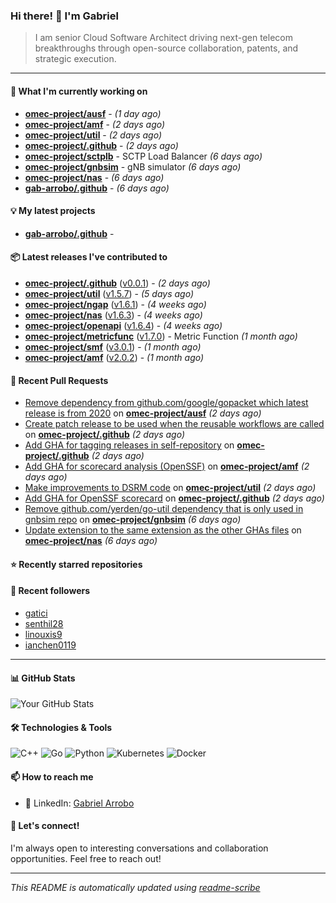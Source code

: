 ### Hi there! 👋 I'm Gabriel

> I am senior Cloud Software Architect driving next-gen telecom breakthroughs
through open-source collaboration, patents, and strategic execution.

---

#### 🚀 What I'm currently working on

- **[omec-project/ausf](https://github.com/omec-project/ausf)** -  *(1 day ago)*
- **[omec-project/amf](https://github.com/omec-project/amf)** -  *(2 days ago)*
- **[omec-project/util](https://github.com/omec-project/util)** -  *(2 days ago)*
- **[omec-project/.github](https://github.com/omec-project/.github)** -  *(2 days ago)*
- **[omec-project/sctplb](https://github.com/omec-project/sctplb)** - SCTP Load Balancer *(6 days ago)*
- **[omec-project/gnbsim](https://github.com/omec-project/gnbsim)** - gNB simulator *(6 days ago)*
- **[omec-project/nas](https://github.com/omec-project/nas)** -  *(6 days ago)*
- **[gab-arrobo/.github](https://github.com/gab-arrobo/.github)** -  *(6 days ago)*

#### 💡 My latest projects

- **[gab-arrobo/.github](https://github.com/gab-arrobo/.github)** - 

#### 📦 Latest releases I've contributed to

- **[omec-project/.github](https://github.com/omec-project/.github)** ([v0.0.1](https://github.com/omec-project/.github/releases/tag/v0.0.1)) -  *(2 days ago)*
- **[omec-project/util](https://github.com/omec-project/util)** ([v1.5.7](https://github.com/omec-project/util/releases/tag/v1.5.7)) -  *(5 days ago)*
- **[omec-project/ngap](https://github.com/omec-project/ngap)** ([v1.6.1](https://github.com/omec-project/ngap/releases/tag/v1.6.1)) -  *(4 weeks ago)*
- **[omec-project/nas](https://github.com/omec-project/nas)** ([v1.6.3](https://github.com/omec-project/nas/releases/tag/v1.6.3)) -  *(4 weeks ago)*
- **[omec-project/openapi](https://github.com/omec-project/openapi)** ([v1.6.4](https://github.com/omec-project/openapi/releases/tag/v1.6.4)) -  *(4 weeks ago)*
- **[omec-project/metricfunc](https://github.com/omec-project/metricfunc)** ([v1.7.0](https://github.com/omec-project/metricfunc/releases/tag/v1.7.0)) - Metric Function *(1 month ago)*
- **[omec-project/smf](https://github.com/omec-project/smf)** ([v3.0.1](https://github.com/omec-project/smf/releases/tag/v3.0.1)) -  *(1 month ago)*
- **[omec-project/amf](https://github.com/omec-project/amf)** ([v2.0.2](https://github.com/omec-project/amf/releases/tag/v2.0.2)) -  *(1 month ago)*

#### 🔧 Recent Pull Requests

- [Remove dependency from github.com/google/gopacket which latest release is from 2020](https://github.com/omec-project/ausf/pull/224) on **[omec-project/ausf](https://github.com/omec-project/ausf)** *(2 days ago)*
- [Create patch release to be used when the reusable workflows are called](https://github.com/omec-project/.github/pull/61) on **[omec-project/.github](https://github.com/omec-project/.github)** *(2 days ago)*
- [Add GHA for tagging releases in self-repository](https://github.com/omec-project/.github/pull/60) on **[omec-project/.github](https://github.com/omec-project/.github)** *(2 days ago)*
- [Add GHA for scorecard analysis (OpenSSF)](https://github.com/omec-project/amf/pull/541) on **[omec-project/amf](https://github.com/omec-project/amf)** *(2 days ago)*
- [Make improvements to DSRM code](https://github.com/omec-project/util/pull/204) on **[omec-project/util](https://github.com/omec-project/util)** *(2 days ago)*
- [Add GHA for OpenSSF scorecard](https://github.com/omec-project/.github/pull/59) on **[omec-project/.github](https://github.com/omec-project/.github)** *(2 days ago)*
- [Remove github.com/yerden/go-util dependency that is only used in gnbsim repo](https://github.com/omec-project/gnbsim/pull/376) on **[omec-project/gnbsim](https://github.com/omec-project/gnbsim)** *(6 days ago)*
- [Update extension to the same extension as the other GHAs files](https://github.com/omec-project/nas/pull/128) on **[omec-project/nas](https://github.com/omec-project/nas)** *(6 days ago)*

#### ⭐ Recently starred repositories


#### 👥 Recent followers

- [gatici](https://github.com/gatici)
- [senthil28](https://github.com/senthil28)
- [linouxis9](https://github.com/linouxis9)
- [ianchen0119](https://github.com/ianchen0119)

---

#### 📊 GitHub Stats
![Your GitHub Stats](https://github-readme-stats.vercel.app/api?username=gab-arrobo&show_icons=true&theme=radical)

#### 🛠️ Technologies & Tools
![C++](https://img.shields.io/badge/-C++-00599C?style=flat-square&logo=cplusplus&logoColor=white)
![Go](https://img.shields.io/badge/-Go-00ADD8?style=flat-square&logo=go&logoColor=white)
![Python](https://img.shields.io/badge/-Python-3776AB?style=flat-square&logo=python&logoColor=white)
![Kubernetes](https://img.shields.io/badge/-Kubernetes-326CE5?style=flat-square&logo=kubernetes&logoColor=white)
![Docker](https://img.shields.io/badge/-Docker-2496ED?style=flat-square&logo=docker&logoColor=white)

#### 📫 How to reach me
- 💼 LinkedIn: [Gabriel Arrobo](https://www.linkedin.com/in/gabrielarrobo/)

#### 💬 Let's connect!
I'm always open to interesting conversations and collaboration opportunities. Feel free to reach out!

---
*This README is automatically updated using [readme-scribe](https://github.com/muesli/readme-scribe)*


